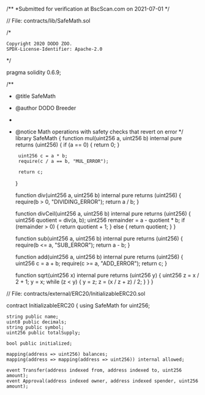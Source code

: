 /**
 *Submitted for verification at BscScan.com on 2021-07-01
*/

// File: contracts/lib/SafeMath.sol

/*

    Copyright 2020 DODO ZOO.
    SPDX-License-Identifier: Apache-2.0

*/

pragma solidity 0.6.9;


/**
 * @title SafeMath
 * @author DODO Breeder
 *
 * @notice Math operations with safety checks that revert on error
 */
library SafeMath {
    function mul(uint256 a, uint256 b) internal pure returns (uint256) {
        if (a == 0) {
            return 0;
        }

        uint256 c = a * b;
        require(c / a == b, "MUL_ERROR");

        return c;
    }

    function div(uint256 a, uint256 b) internal pure returns (uint256) {
        require(b > 0, "DIVIDING_ERROR");
        return a / b;
    }

    function divCeil(uint256 a, uint256 b) internal pure returns (uint256) {
        uint256 quotient = div(a, b);
        uint256 remainder = a - quotient * b;
        if (remainder > 0) {
            return quotient + 1;
        } else {
            return quotient;
        }
    }

    function sub(uint256 a, uint256 b) internal pure returns (uint256) {
        require(b <= a, "SUB_ERROR");
        return a - b;
    }

    function add(uint256 a, uint256 b) internal pure returns (uint256) {
        uint256 c = a + b;
        require(c >= a, "ADD_ERROR");
        return c;
    }

    function sqrt(uint256 x) internal pure returns (uint256 y) {
        uint256 z = x / 2 + 1;
        y = x;
        while (z < y) {
            y = z;
            z = (x / z + z) / 2;
        }
    }
}

// File: contracts/external/ERC20/InitializableERC20.sol



contract InitializableERC20 {
    using SafeMath for uint256;

    string public name;
    uint8 public decimals;
    string public symbol;
    uint256 public totalSupply;

    bool public initialized;

    mapping(address => uint256) balances;
    mapping(address => mapping(address => uint256)) internal allowed;

    event Transfer(address indexed from, address indexed to, uint256 amount);
    event Approval(address indexed owner, address indexed spender, uint256 amount);

 
